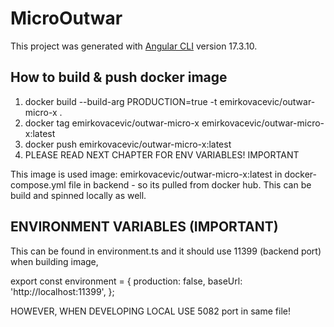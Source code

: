 # MicroOutwar

This project was generated with [Angular CLI](https://github.com/angular/angular-cli) version 17.3.10.

## How to build & push docker image
1. docker build --build-arg PRODUCTION=true -t emirkovacevic/outwar-micro-x . 
2. docker tag emirkovacevic/outwar-micro-x emirkovacevic/outwar-micro-x:latest
3. docker push emirkovacevic/outwar-micro-x:latest
4. PLEASE READ NEXT CHAPTER FOR ENV VARIABLES! IMPORTANT

This image is used image: emirkovacevic/outwar-micro-x:latest in docker-compose.yml file in backend - so its pulled from docker hub. This can be build and spinned locally as well.



## ENVIRONMENT VARIABLES (IMPORTANT)
This can be found in environment.ts and it should use 11399 (backend port) when building image,

export const environment = {
  production: false,
  baseUrl: 'http://localhost:11399',
};

HOWEVER, WHEN DEVELOPING LOCAL USE 5082 port in same file!